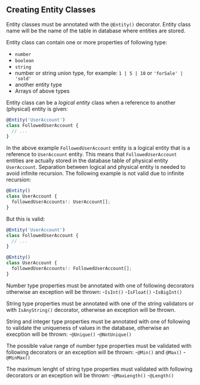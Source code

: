## Creating Entity Classes

Entity classes must be annotated with the `@Entity()` decorator.
Entity class name will be the name of the table in database where entities are stored.

Entity class can contain one or more properties of following type:
- `number`
- `boolean`
- `string`
- number or string union type, for example: `1 | 5 | 10` or `'forSale' | 'sold'`
- another entity type
- Arrays of above types

Entity class can be a _logical entity_ class when a reference to another (physical) entity is given:
```ts
@Entity('UserAccount')
class FollowedUserAccount {
  // ...
}
```

In the above example `FollowedUserAccount` entity is a logical entity that is a reference to `UserAccount` entity.
This means that `FollowedUserAccount` entities are actually stored in the database table of physical entity `UserAccount`.
Separation between logical and physical entity is needed to avoid infinite recursion.
The following example is not valid due to infinite recursion:

```ts
@Entity()
class UserAccount {
  followedUserAccounts!: UserAccount[];
}
```

But this is valid:
```ts
@Entity('UserAccount')
class FollowedUserAccount {
  // ...
}

@Entity()
class UserAccount {
  followedUserAccounts!: FollowedUserAccount[];
}
```

Number type properties must be annotated with one of following decorators otherwise an exception will be thrown:
-`IsInt()`
-`IsFloat()`
-`IsBigInt()`

String type properties must be annotated with one of the string validators or with `IsAnyString()` decorator, otherwise an exception will be thrown.

String and integer type properties must be annotated with one of following to validate the uniqueness of values in the database,
otherwise an execption will be thrown:
-`@Unique()`
-`@NotUnique()`

The possible value range of number type properties must be validated with following decorators or an exception will be thrown:
-`@Min()` and `@Max()`
-`@MinMax()`

The maximum lenght of string type properties must validated with following decorators or an exception will be thrown:
-`@MaxLength()`
-`@Length()`


